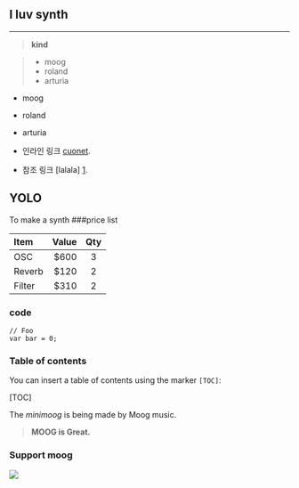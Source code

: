 I luv synth
------------------------
----------


> **kind**

> - moog
> - roland
> - arturia



* moog
* roland
* arturia



* 인라인 링크 [cuonet](http://www.cuonet.com/).
* 참조 링크 [lalala] [1].

[1]:###code

YOLO
--------------------

To make a synth
###price list

| Item     | Value | Qty   |
| :------- | ----: | :---: |
| OSC | $600 |  3   |
| Reverb    | $120   |  2   |
| Filter   | $310    |  2  |







### code 



```
// Foo
var bar = 0;
```



### Table of contents

You can insert a table of contents using the marker `[TOC]`:

[TOC]


The *minimoog* is being made by Moog music.







> **MOOG is Great.**
### Support moog

[![](http://www.uvi.net/img/cms/Synths%20Anthology/SYNTHANTHOLOGY_SYNTH1.jpg)](https://monetizejs.com/authorize?client_id=ESTHdCYOi18iLhhO&summary=true)


